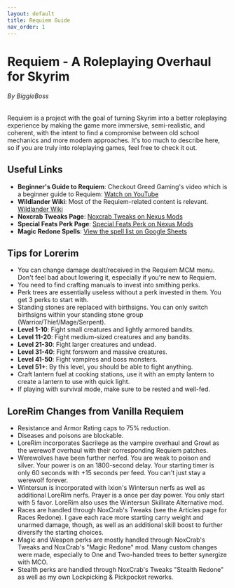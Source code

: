 ```yaml
---
layout: default
title: Requiem Guide
nav_order: 1
---
```

# Requiem - A Roleplaying Overhaul for Skyrim
###### By BiggieBoss

Requiem is a project with the goal of turning Skyrim into a better roleplaying experience by making the game more immersive, semi-realistic, and coherent, with the intent to find a compromise between old school mechanics and more modern approaches. It's too much to describe here, so if you are truly into roleplaying games, feel free to check it out.

## Useful Links

- **Beginner's Guide to Requiem**: Checkout Greed Gaming's video which is a beginner guide to Requiem: [Watch on YouTube](https://www.youtube.com/watch?v=fG7D8meR0cY)
- **Wildlander Wiki**: Most of the Requiem-related content is relevant. [Wildlander Wiki](https://wiki.wildlandermod.com/)
- **Noxcrab Tweaks Page**: [Noxcrab Tweaks on Nexus Mods](https://www.nexusmods.com/skyrimspecialedition/mods/42591?tab=articles)
- **Special Feats Perk Page**: [Special Feats Perk on Nexus Mods](https://www.nexusmods.com/skyrimspecialedition/mods/42588)
- **Magic Redone Spells**: [View the spell list on Google Sheets](https://docs.google.com/spreadsheets/d/1pNvmHC1EcrOgwvzsjCEyu_zkW6vHQKUG/edit#gid=2029677942)

## Tips for Lorerim

- You can change damage dealt/received in the Requiem MCM menu. Don't feel bad about lowering it, especially if you're new to Requiem.
- You need to find crafting manuals to invest into smithing perks.
- Perk trees are essentially useless without a perk invested in them. You get 3 perks to start with.
- Standing stones are replaced with birthsigns. You can only switch birthsigns within your standing stone group (Warrior/Thief/Mage/Serpent).
- **Level 1-10**: Fight small creatures and lightly armored bandits.
- **Level 11-20**: Fight medium-sized creatures and any bandits.
- **Level 21-30**: Fight larger creatures and undead.
- **Level 31-40**: Fight forsworn and massive creatures.
- **Level 41-50**: Fight vampires and boss monsters.
- **Level 51+**: By this level, you should be able to fight anything.
- Craft lantern fuel at cooking stations, use it with an empty lantern to create a lantern to use with quick light.
- If playing with survival mode, make sure to be rested and well-fed.

## LoreRim Changes from Vanilla Requiem

- Resistance and Armor Rating caps to 75% reduction.
- Diseases and poisons are blockable.
- LoreRim incorporates Sacrilege as the vampire overhaul and Growl as the werewolf overhaul with their corresponding Requiem patches.
- Werewolves have been further nerfed. You are weak to poison and silver. Your power is on an 1800-second delay. Your starting timer is only 60 seconds with +15 seconds per feed. You can't just stay a werewolf forever.
- Wintersun is incorporated with Ixion's Wintersun nerfs as well as additional LoreRim nerfs. Prayer is a once per day power. You only start with 5 favor. LoreRim also uses the Wintersun Skillrate Alternative mod.
- Races are handled through NoxCrab's Tweaks (see the Articles page for Races Redone). I gave each race more starting carry weight and unarmed damage, though, as well as an additional skill boost to further diversify the starting choices.
- Magic and Weapon perks are mostly handled through NoxCrab's Tweaks and NoxCrab's "Magic Redone" mod. Many custom changes were made, especially to One and Two-handed trees to better synergize with MCO.
- Stealth perks are handled through NoxCrab's Tweaks "Stealth Redone" as well as my own Lockpicking & Pickpocket reworks.
